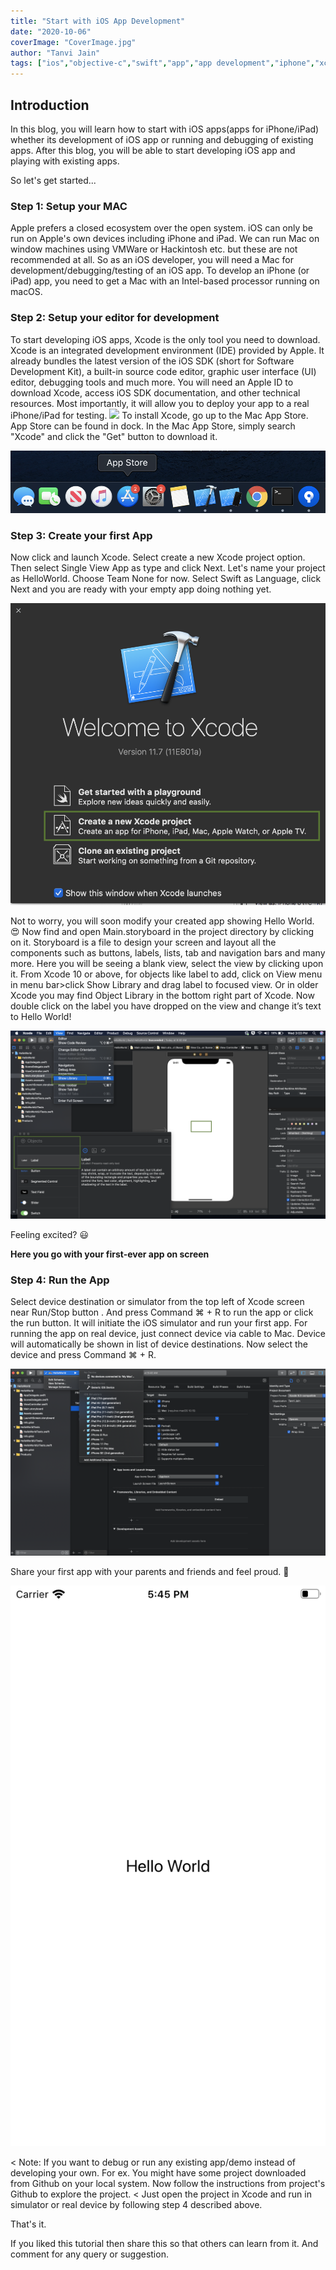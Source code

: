 ```yaml
---
title: "Start with iOS App Development"
date: "2020-10-06"
coverImage: "CoverImage.jpg"
author: "Tanvi Jain"
tags: ["ios","objective-c","swift","app","app development","iphone","xcode","mac","appleid","decryption"]
---
```


## Introduction
In this blog, you will learn how to start with iOS apps(apps for iPhone/iPad) whether its development of iOS app or running and debugging of existing apps. After this blog, you will be able to start developing iOS app and playing with existing apps.

So let's get started...

### Step 1: Setup your MAC
Apple prefers a closed ecosystem over the open system. iOS can only be run on Apple's own devices including iPhone and iPad.
We can run Mac on window machines using VMWare or Hackintosh etc. but these are not recommended at all.
So as an iOS developer, you will need a Mac for development/debugging/testing of an iOS app.
To develop an iPhone (or iPad) app, you need to get a Mac with an Intel-based processor running on macOS.

### Step 2: Setup your editor for development
To start developing iOS apps, Xcode is the only tool you need to download. Xcode is an integrated development environment (IDE) provided by Apple. It already bundles the latest version of the iOS SDK (short for Software Development Kit), a built-in source code editor, graphic user interface (UI) editor, debugging tools and much more.
You will need an Apple ID to download Xcode, access iOS SDK documentation, and other technical resources. Most importantly, it will allow you to deploy your app to a real iPhone/iPad for testing.
![](https://appleid.apple.com/account#!&page=create)
To install Xcode, go up to the Mac App Store. App Store can be found in dock. In the Mac App Store, simply search "Xcode" and click the "Get" button to download it.

![](Imag1.jpg)

### Step 3: Create your first App
Now click and launch Xcode. 
Select create a new Xcode project option. 
Then select Single View App as type and click Next. 
Let's name your project as HelloWorld. 
Choose Team None for now. Select Swift as Language, click Next and you are ready with your empty app doing nothing yet.

![](Image2.jpg)

Not to worry, you will soon modify your created app showing Hello World. 😍
Now find and open Main.storyboard in the project directory by clicking on it. Storyboard is a file to design your screen and layout all the components such as buttons, labels, lists, tab and navigation bars and many more.
Here you will be seeing a blank view, select the view by clicking upon it. From Xcode 10 or above, for objects like label to add, click on View menu in menu bar>click Show Library and drag label to focused view. 
Or in older Xcode you may find Object Library in the bottom right part of Xcode.
Now double click on the label you have dropped on the view and change it’s text to Hello World!

![](Image3.jpg)

Feeling excited? 😃

**Here you go with your first-ever app on screen**

### Step 4: Run the App
Select device destination or simulator from the top left of Xcode screen near Run/Stop button . And press Command ⌘ + R to run the app or click the run button. It will initiate the iOS simulator and run your first app.
For running the app on real device, just connect device via cable to Mac. Device will automatically be shown in list of device destinations. Now select the device and press Command ⌘ + R.

![](Image4.jpg)


Share your first app with your parents and friends and feel proud. 👏 

![HelloWorld](Image5.jpg)

< Note: If you want to debug or run any existing app/demo instead of developing your own. For ex. You might have some project downloaded from Github on your local system. Now follow the instructions from project's Github to explore the project. 
< Just open the project in Xcode and run in simulator or real device by following step 4 described above.

That's it. 

If you liked this tutorial then share this so that others can learn from it. And comment for any query or suggestion. 
